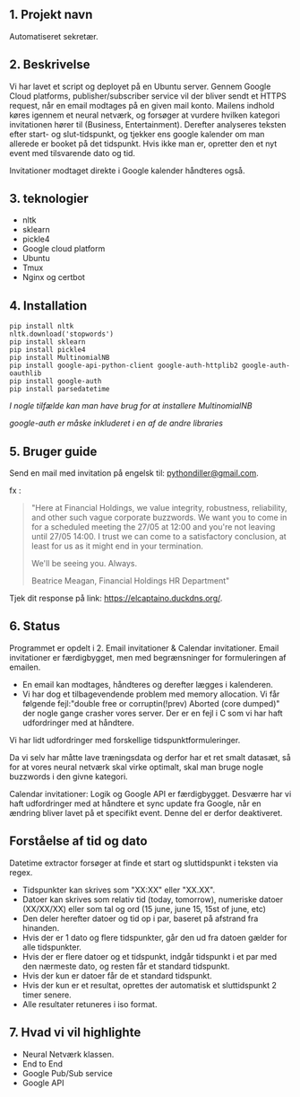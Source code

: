 ## 1. Projekt navn
Automatiseret sekretær.

## 2. Beskrivelse
Vi har lavet et script og deployet på en Ubuntu server. Gennem Google Cloud platforms, publisher/subscriber service vil der bliver sendt et HTTPS request, når en email modtages på en given mail konto.  Mailens indhold køres igennem et neural netværk, og forsøger at vurdere hvilken kategori invitationen hører til (Business, Entertainment).
Derefter analyseres teksten efter start- og slut-tidspunkt, og tjekker ens google kalender om man allerede er booket på det tidspunkt. Hvis ikke man er, opretter den et nyt event med tilsvarende dato og tid.

Invitationer modtaget direkte i Google kalender håndteres også.

## 3. teknologier
* nltk 
* sklearn
* pickle4
* Google cloud platform
* Ubuntu
* Tmux
* Nginx og certbot


## 4. Installation
```
pip install nltk 
nltk.download('stopwords') 
pip install sklearn 
pip install pickle4 
pip install MultinomialNB
pip install google-api-python-client google-auth-httplib2 google-auth-oauthlib
pip install google-auth
pip install parsedatetime
```
*I nogle tilfælde kan man have brug for at installere MultinomialNB*

*google-auth er måske inkluderet i en af de andre libraries*

## 5. Bruger guide
Send en mail med invitation på engelsk til: pythondiller@gmail.com.

fx :

>"Here at Financial Holdings, we value integrity, robustness, reliability,
and other such vague corporate buzzwords. We want you to come in for a
scheduled meeting the 27/05 at 12:00 and you're not leaving until 27/05
14:00. I trust we can come to a satisfactory conclusion, at least for us as
it might end in your termination.
>
>We'll be seeing you. Always.
>
>Beatrice Meagan, Financial Holdings HR Department"

Tjek dit response på link: https://elcaptaino.duckdns.org/.

## 6. Status
Programmet er opdelt i 2. Email invitationer & Calendar invitationer.
Email invitationer er færdigbygget, men med begrænsninger for formuleringen af emailen.
 - En email kan modtages, håndteres og derefter lægges i kalenderen.
  - Vi har dog et tilbagevendende problem med memory allocation. Vi får følgende fejl:"double free or corruptin(!prev) Aborted (core dumped)" der nogle gange crasher vores server. Der er en fejl i C som vi har haft udfordringer med at håndtere. 

Vi har lidt udfordringer med forskellige tidspunktformuleringer.

Da vi selv har måtte lave træningsdata og derfor har et ret smalt datasæt, så for at vores neural netværk skal virke optimalt, skal man bruge nogle buzzwords i den givne kategori.

Calendar invitationer: 
Logik og Google API er færdigbygget. Desværre har vi haft udfordringer med at håndtere et sync update fra Google, når en ændring bliver lavet på et specifikt event. Denne del er derfor deaktiveret.

## Forståelse af tid og dato
Datetime extractor forsøger at finde et start og sluttidspunkt i teksten via regex.
- Tidspunkter kan skrives som "XX:XX" eller "XX.XX".
- Datoer kan skrives som relativ tid (today, tomorrow), numeriske datoer (XX/XX/XX) eller som tal og ord (15 june, june 15, 15st of june, etc)
- Den deler herefter datoer og tid op i par, baseret på afstrand fra hinanden.
- Hvis der er 1 dato og flere tidspunkter, går den ud fra datoen gælder for alle tidspunkter.
- Hvis der er flere datoer og et tidspunkt, indgår tidspunkt i et par med den nærmeste dato, og resten får et standard tidspunkt.
- Hvis der kun er datoer får de et standard tidspunkt.
- Hvis der kun er et resultat, oprettes der automatisk et sluttidspunkt 2 timer senere.
- Alle resultater retuneres i iso format.

## 7. Hvad vi vil highlighte
* Neural Netværk klassen.
* End to End
* Google Pub/Sub service
* Google API
